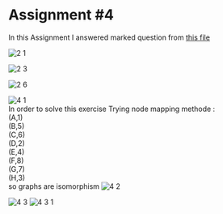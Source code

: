 # Assignment #4
In this Assignment I answered marked question from [this file](https://github.com/MeysamAgah/Graph-Machine-Learning-SBU-4012/blob/main/Assignments%20and%20Homeworks/Assignment%234/CS224W_Winter2223_HW1.pdf)

![2 1](https://user-images.githubusercontent.com/113939902/234376572-e34d1ea7-4715-42fb-b04a-f42b67c8a854.png)

![2 3](https://user-images.githubusercontent.com/113939902/234376847-f7870c54-c327-4cb0-bc9a-93c507b1cc6e.png)

![2 6](https://user-images.githubusercontent.com/113939902/234376887-73692cc0-d68b-4b9f-b38d-3c4bb0929ea5.png)

![4 1](https://user-images.githubusercontent.com/113939902/234376913-2369788f-2a96-493e-9146-117b22701ec9.png)
<br>In order to solve this exercise Trying node mapping methode :<br>
(A,1) <br>
(B,5) <br>
(C,6) <br>
(D,2) <br>
(E,4) <br>
(F,8) <br>
(G,7) <br>
(H,3) <br>
so graphs are isomorphism
![4 2](https://user-images.githubusercontent.com/113939902/234376926-4d3d0bdb-9e84-4f57-833a-ac58efd482ea.png)

![4 3](https://user-images.githubusercontent.com/113939902/234376946-05496175-29aa-4be1-8a88-ec6d772d92b4.png)
![4 3 1](https://user-images.githubusercontent.com/113939902/234376966-d40d9adf-95f4-4c13-a29b-f90d1b213522.png)

